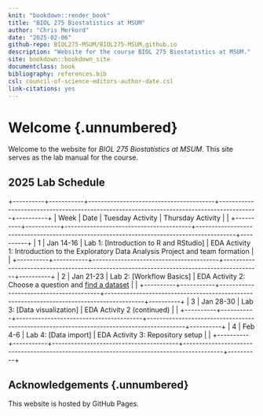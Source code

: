 ```yaml
---
knit: "bookdown::render_book"
title: "BIOL 275 Biostatistics at MSUM"
author: "Chris Merkord"
date: "2025-02-06"
github-repo: BIOL275-MSUM/BIOL275-MSUM.github.io
description: "Website for the course BIOL 275 Biostatistics at MSUM."
site: bookdown::bookdown_site
documentclass: book
bibliography: references.bib
csl: council-of-science-editors-author-date.csl
link-citations: yes
---
```


# Welcome {.unnumbered}

Welcome to the website for *BIOL 275 Biostatistics at MSUM*. This site serves as the lab manual for the course.

## 2025 Lab Schedule

+----------+-----------+----------------------------------------+------------------------------------------------------------------------------------------+----------+
| Week     | Date      | Tuesday Activity                       | Thursday Activity                                                                        |          |
+----------+-----------+----------------------------------------+------------------------------------------------------------------------------------------+----------+
| 1        | Jan 14-16 | Lab 1: [Introduction to R and RStudio] | EDA Activity 1: Introduction to the Exploratory Data Analysis Project and team formation |          |
+----------+-----------+----------------------------------------+------------------------------------------------------------------------------------------+----------+
| 2        | Jan 21-23 | Lab 2: [Workflow Basics]               | EDA Activity 2: Choose a question and [find a dataset](data-sets.html)                   |          |
+----------+-----------+----------------------------------------+------------------------------------------------------------------------------------------+----------+
| 3        | Jan 28-30 | Lab 3: [Data visualization]            | EDA Activity 2 (continued)                                                               |          |
+----------+-----------+----------------------------------------+------------------------------------------------------------------------------------------+----------+
| 4        | Feb 4-6   | Lab 4: [Data import]                   | EDA Activity 3: Repository setup                                                         |          |
+----------+-----------+----------------------------------------+------------------------------------------------------------------------------------------+----------+

## Acknowledgements {.unnumbered}

This website is hosted by GitHub Pages.
